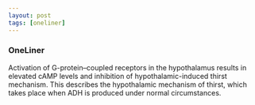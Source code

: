 ```yaml
---
layout: post
tags: [oneliner]
---
```



### OneLiner

Activation of G-protein–coupled receptors in the hypothalamus results in elevated cAMP levels and inhibition of hypothalamic-induced thirst mechanism. This describes the hypothalamic mechanism of thirst, which takes place when ADH is produced under normal circumstances.
